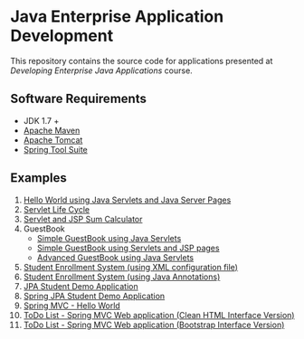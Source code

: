 Java Enterprise Application Development
=======================================

This repository contains the source code for applications presented at _Developing Enterprise Java Applications_ course.

Software Requirements
---------------------

* JDK 1.7 + 
* [Apache Maven](https://maven.apache.org) 
* [Apache Tomcat](https://tomcat.apache.org)
* [Spring Tool Suite](https://spring.io/tools)

Examples 
--------

1. [Hello World using Java Servlets and Java Server Pages](servlet-helloworld)
2. [Servlet Life Cycle](servlet-lifecycle)
3. [Servlet and JSP Sum Calculator](servlet-calculator)
4. GuestBook
     - [Simple GuestBook using Java Servlets ](guestbook)
     - [Simple GuestBook using Servlets and JSP pages](guestbook-jsp)
     - [Advanced GuestBook using Java Servlets](guestbook-db)
5. [Student Enrollment System (using XML configuration file)](spring-student-xml)
6. [Student Enrollment System (using Java Annotations)](spring-student-annotations)
7. [JPA Student Demo Application](jpa-student)
8. [Spring JPA Student Demo Application](jpa-student-spring)
9. [Spring MVC - Hello World](springmvc-helloworld)
10. [ToDo List - Spring MVC Web application (Clean HTML Interface Version)](springmvc-todo-html)
11. [ToDo List - Spring MVC Web application (Bootstrap Interface Version)](springmvc-todo-bootstrap)